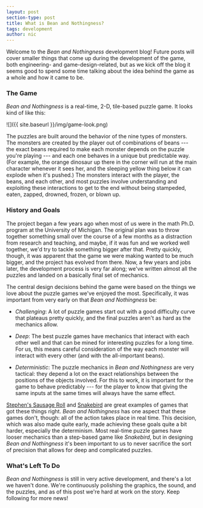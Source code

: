 ```yaml
---
layout: post
section-type: post
title: What is Bean and Nothingness?
tags: development
author: nic
---
```


Welcome to the *Bean and Nothingness* development blog! Future posts will cover smaller things that come up during the development of the game, both engineering- and game-design-related, but as we kick off the blog it seems good to spend some time talking about the idea behind the game as a whole and how it came to be.

### The Game

*Bean and Nothingness* is a real-time, 2-D, tile-based puzzle game. It looks kind of like this:

![]({{ site.baseurl }}/img/game-look.png)

The puzzles are built around the behavior of the nine types of monsters. The monsters are created by the player out of combinations of beans --- the exact beans required to make each monster depends on the puzzle you're playing --- and each one behaves in a unique but predictable way. (For example, the orange dinosaur up there in the corner will run at the main character whenever it sees her, and the sleeping yellow thing below it can explode when it's pushed.) The monsters interact with the player, the beans, and each other, and most puzzles involve understanding and exploiting these interactions to get to the end without being stampeded, eaten, zapped, drowned, frozen, or blown up.

### History and Goals

The project began a few years ago when most of us were in the math Ph.D. program at the University of Michigan. The original plan was to throw together something small over the course of a few months as a distraction from research and teaching, and maybe, if it was fun and we worked well together, we'd try to tackle something bigger after that. Pretty quickly, though, it was apparent that the game we were making wanted to be much bigger, and the project has evolved from there. Now, a few years and jobs later, the development process is very far along; we've written almost all the puzzles and landed on a basically final set of mechanics.

The central design decisions behind the game were based on the things we love about the puzzle games we've enjoyed the most. Specifically, it was important from very early on that *Bean and Nothingness* be:

- *Challenging*: A lot of puzzle games start out with a good difficulty curve that plateaus pretty quickly, and the final puzzles aren't as hard as the mechanics allow.

- *Deep*: The best puzzle games have mechanics that interact with each other well and that can be mined for interesting puzzles for a long time. For us, this means careful consideration of the way each monster will interact with every other (and with the all-important beans).

- *Deterministic*: The puzzle mechanics in *Bean and Nothingness* are very tactical: they depend a lot on the exact relationships between the positions of the objects involved. For this to work, it is important for the game to behave predictably --- for the player to know that giving the same inputs at the same times will always have the same effect.

[Stephen's Sausage Roll](http://www.stephenssausageroll.com/) and [Snakebird](http://snakebird.noumenongames.com/) are great examples of games that got these things right. *Bean and Nothingness* has one aspect that these games don't, though: all of the action takes place in real time. This decision, which was also made quite early, made achieving these goals quite a bit harder, especially the determinism. Most real-time puzzle games have looser mechanics than a step-based game like *Snakebird*, but in designing *Bean and Nothingness* it's been important to us to never sacrifice the sort of precision that allows for deep and complicated puzzles.

### What's Left To Do

*Bean and Nothingness* is still in very active development, and there's a lot we haven't done. We're continuously polishing the graphics, the sound, and the puzzles, and as of this post we're hard at work on the story. Keep following for more news!
